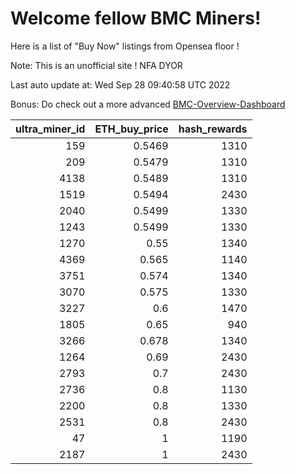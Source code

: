 # Welcome fellow BMC Miners!
Here is a list of "Buy Now" listings from Opensea floor !

Note: This is an unofficial site ! NFA DYOR

Last auto update at: Wed Sep 28 09:40:58 UTC 2022

Bonus: Do check out a more advanced [BMC-Overview-Dashboard](https://dune.com/defifunk/BMC-Overview-Dashboard)


|   ultra_miner_id |   ETH_buy_price |   hash_rewards |
|-----------------:|----------------:|---------------:|
|              159 |          0.5469 |           1310 |
|              209 |          0.5479 |           1310 |
|             4138 |          0.5489 |           1310 |
|             1519 |          0.5494 |           2430 |
|             2040 |          0.5499 |           1330 |
|             1243 |          0.5499 |           1330 |
|             1270 |          0.55   |           1340 |
|             4369 |          0.565  |           1140 |
|             3751 |          0.574  |           1340 |
|             3070 |          0.575  |           1330 |
|             3227 |          0.6    |           1470 |
|             1805 |          0.65   |            940 |
|             3266 |          0.678  |           1340 |
|             1264 |          0.69   |           2430 |
|             2793 |          0.7    |           2430 |
|             2736 |          0.8    |           1130 |
|             2200 |          0.8    |           1330 |
|             2531 |          0.8    |           2430 |
|               47 |          1      |           1190 |
|             2187 |          1      |           2430 |
